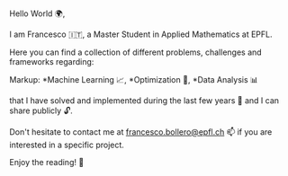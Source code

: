 Hello World 🌍,

I am Francesco 🇮🇹, a Master Student in Applied Mathematics at EPFL.

Here you can find a collection of different problems, challenges and frameworks regarding:


Markup: *Machine Learning 📈,
        *Optimization 🎯,
        *Data Analysis 📊
        
that I have solved and implemented during the last few years 📆 and I can share publicly 🔓.

Don't hesitate to contact me at francesco.bollero@epfl.ch 📫 if you are interested in a specific project.

Enjoy the reading! 📖
